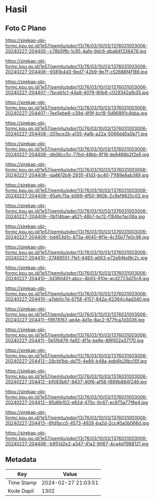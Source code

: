 # Hasil

## Foto C Plano

https://sirekap-obj-formc.kpu.go.id/1e57/pemilu/pdpr/13/76/03/10/03/1376031003006-20240227-204405--c78b5ffb-1c95-4afe-9dc6-dba84f336478.jpg

https://sirekap-obj-formc.kpu.go.id/1e57/pemilu/pdpr/13/76/03/10/03/1376031003006-20240227-204406--9381b4d3-9ed7-42b9-9e7f-c52688f4f189.jpg

https://sirekap-obj-formc.kpu.go.id/1e57/pemilu/pdpr/13/76/03/10/03/1376031003006-20240227-204407--7bceb1c1-44a9-4079-80b8-c029342a1b35.jpg

https://sirekap-obj-formc.kpu.go.id/1e57/pemilu/pdpr/13/76/03/10/03/1376031003006-20240227-204407--7ee5ebe8-c39d-4f9f-bcf8-5d96891c4bba.jpg

https://sirekap-obj-formc.kpu.go.id/1e57/pemilu/pdpr/13/76/03/10/03/1376031003006-20240227-204408--201ece2b-a135-4afb-a22a-5066dd0a5b71.jpg

https://sirekap-obj-formc.kpu.go.id/1e57/pemilu/pdpr/13/76/03/10/03/1376031003006-20240227-204408--db06cc5c-77bd-48bb-8f18-de8486b2f2e5.jpg

https://sirekap-obj-formc.kpu.go.id/1e57/pemilu/pdpr/13/76/03/10/03/1376031003006-20240227-204408--da8612b8-2935-41d3-bc40-71f89e8ab389.jpg

https://sirekap-obj-formc.kpu.go.id/1e57/pemilu/pdpr/13/76/03/10/03/1376031003006-20240227-204409--65afc75a-b569-4f50-960b-2c8ef8825c02.jpg

https://sirekap-obj-formc.kpu.go.id/1e57/pemilu/pdpr/13/76/03/10/03/1376031003006-20240227-204409--0b114bae-a621-48b7-bc12-f184bcfac08a.jpg

https://sirekap-obj-formc.kpu.go.id/1e57/pemilu/pdpr/13/76/03/10/03/1376031003006-20240227-204409--bd453d1c-873a-4640-8f1e-4c35b77e0c96.jpg

https://sirekap-obj-formc.kpu.go.id/1e57/pemilu/pdpr/13/76/03/10/03/1376031003006-20240227-204410--27488551-7fe1-4483-a663-e72e94bd9c2c.jpg

https://sirekap-obj-formc.kpu.go.id/1e57/pemilu/pdpr/13/76/03/10/03/1376031003006-20240227-204410--3d360401-abcc-4b93-910e-acd2723d25c9.jpg

https://sirekap-obj-formc.kpu.go.id/1e57/pemilu/pdpr/13/76/03/10/03/1376031003006-20240227-204410--a7eb0c7d-6758-4157-842a-62364c4ad340.jpg

https://sirekap-obj-formc.kpu.go.id/1e57/pemilu/pdpr/13/76/03/10/03/1376031003006-20240227-204411--f9978167-ae4e-4d1e-8ac2-977fca7d3036.jpg

https://sirekap-obj-formc.kpu.go.id/1e57/pemilu/pdpr/13/76/03/10/03/1376031003006-20240227-204411--5b5fb676-fa92-4f1e-be8e-89f002a37170.jpg

https://sirekap-obj-formc.kpu.go.id/1e57/pemilu/pdpr/13/76/03/10/03/1376031003006-20240227-204412--28cfd1bb-dd75-4e89-b48a-bdb6b28bc10f.jpg

https://sirekap-obj-formc.kpu.go.id/1e57/pemilu/pdpr/13/76/03/10/03/1376031003006-20240227-204412--bf083b67-9437-40f6-af58-f899b884f246.jpg

https://sirekap-obj-formc.kpu.go.id/1e57/pemilu/pdpr/13/76/03/10/03/1376031003006-20240227-204412--95d6b102-e82d-470c-9c67-ec875a77f8e4.jpg

https://sirekap-obj-formc.kpu.go.id/1e57/pemilu/pdpr/13/76/03/10/03/1376031003006-20240227-204413--6fd1bcc5-4573-4928-ba2d-2cc40a0b066d.jpg

https://sirekap-obj-formc.kpu.go.id/1e57/pemilu/pdpr/13/76/03/10/03/1376031003006-20240227-204406--b951d2e2-a347-41a2-9067-4ca4d7988121.jpg


## Metadata

| Key        | Value               |
| ---------- | ------------------- |
| Time Stamp | 2024-02-27 21:03:51 |
| Kode Dapil | 1302                |



